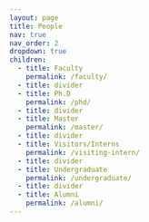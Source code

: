 ```yaml
---
layout: page
title: People
nav: true
nav_order: 2
dropdown: true
children:
  - title: Faculty
    permalink: /faculty/
  - title: divider
  - title: Ph.D
    permalink: /phd/
  - title: divider
  - title: Master
    permalink: /master/
  - title: divider
  - title: Visitors/Interns
    permalink: /visiting-intern/
  - title: divider
  - title: Undergraduate
    permalink: /undergraduate/
  - title: divider
  - title: Alumni
    permalink: /alumni/
---
```

